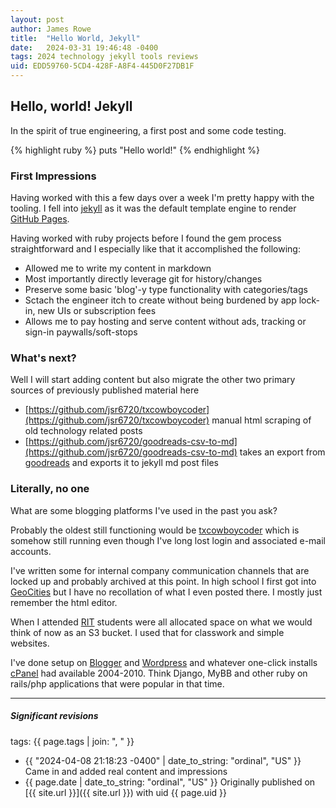 ```yaml
---
layout: post
author: James Rowe
title:  "Hello World, Jekyll"
date:   2024-03-31 19:46:48 -0400
tags: 2024 technology jekyll tools reviews
uid: EDD59760-5CD4-428F-A8F4-445D0F27DB1F
---
```


## Hello, world! Jekyll

In the spirit of true engineering, a first post and some code testing.

{% highlight ruby %}
puts "Hello world!"
{% endhighlight %}

### First Impressions

Having worked with this a few days over a week I'm pretty happy with the tooling. I fell into [jekyll](http://jekyllrb.com/) as it was the default template engine to render [GitHub Pages](https://pages.github.com).

Having worked with ruby projects before I found the gem process straightforward and I especially like that it accomplished the following:

- Allowed me to write my content in markdown
- Most importantly directly leverage git for history/changes
- Preserve some basic 'blog'-y type functionality with categories/tags
- Sctach the engineer itch to create without being burdened by app lock-in, new UIs or subscription fees
- Allows me to pay hosting and serve content without ads, tracking or sign-in paywalls/soft-stops

### What's next?

Well I will start adding content but also migrate the other two primary sources of previously published material here

- [https://github.com/jsr6720/txcowboycoder](https://github.com/jsr6720/txcowboycoder) manual html scraping of old technology related posts
- [https://github.com/jsr6720/goodreads-csv-to-md](https://github.com/jsr6720/goodreads-csv-to-md) takes an export from [goodreads](http://goodreads.com/) and exports it to jekyll md post files

### Literally, no one

What are some blogging platforms I've used in the past you ask?

Probably the oldest still functioning would be [txcowboycoder](https://txcowboycoder.wordpress.com) which is somehow still running even though I've long lost login and associated e-mail accounts.

I've written some for internal company communication channels that are locked up and probably archived at this point. In high school I first got into [GeoCities](https://archive.org/web/geocities.php) but I have no recollation of what I even posted there. I mostly just remember the html editor.

When I attended [RIT](http://rit.edu/) students were all allocated space on what we would think of now as an S3 bucket. I used that for classwork and simple websites.

I've done setup on [Blogger](https://www.blogger.com/) and [Wordpress](http://wordpress.com/) and whatever one-click installs [cPanel](https://www.cpanel.net) had available 2004-2010. Think Django, MyBB and other ruby on rails/php applications that were popular in that time.

---

##### Significant revisions

tags: {{ page.tags | join: ", " }}

- {{ "2024-04-08 21:18:23 -0400" | date_to_string: "ordinal", "US" }} Came in and added real content and impressions
- {{ page.date | date_to_string: "ordinal", "US" }} Originally published on [{{ site.url }}]({{ site.url }}) with uid {{ page.uid }}